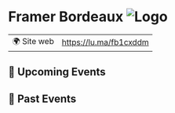 # Framer Bordeaux ![Logo](https://example.com/logo-framer-bordeaux.png)

|                                |     |
| ------------------------------ | --- |
| 🌍 Site web                    | https://lu.ma/fb1cxddm |

<!-- EVENTS:START -->
## 📅 Upcoming Events

## 📆 Past Events
<!-- EVENTS:END -->